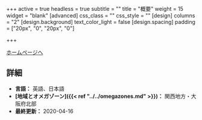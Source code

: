 +++
active = true
headless = true
subtitle = ""
title = "概要"
weight = 15
widget = "blank"
[advanced]
css_class = ""
css_style = ""
[design]
columns = "2"
[design.background]
text_color_light = false
[design.spacing]
padding = ["20px", "0", "20px", "0"]

+++

[ホームページへ](https://www.ywamtakatsuki.org)

## 詳細

* **言語：** 英語、日本語
* **[地域とオメガゾーン]({{< ref "../../omegazones.md" >}})：** 関西地方・大阪府北部
* **最終更新：** 2020-04-16

